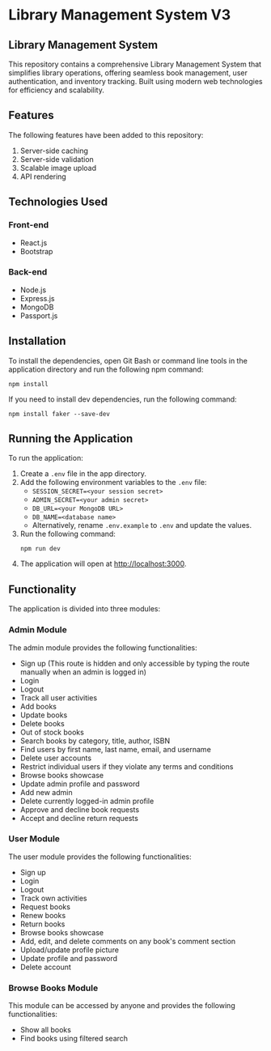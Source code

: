 # Library Management System V3
## Library Management System

This repository contains a comprehensive Library Management System that simplifies library operations, offering seamless book management, user authentication, and inventory tracking. Built using modern web technologies for efficiency and scalability.

## Features

The following features have been added to this repository:

1. Server-side caching
2. Server-side validation
3. Scalable image upload
4. API rendering

## Technologies Used

### Front-end

- React.js
- Bootstrap

### Back-end

- Node.js
- Express.js
- MongoDB
- Passport.js

## Installation

To install the dependencies, open Git Bash or command line tools in the application directory and run the following npm command:

```
npm install
```

If you need to install dev dependencies, run the following command:

```
npm install faker --save-dev
```

## Running the Application

To run the application:

1. Create a `.env` file in the app directory.
2. Add the following environment variables to the `.env` file:
    - `SESSION_SECRET=<your session secret>`
    - `ADMIN_SECRET=<your admin secret>`
    - `DB_URL=<your MongoDB URL>`
    - `DB_NAME=<database name>`
    - Alternatively, rename `.env.example` to `.env` and update the values.
3. Run the following command:
    ```
    npm run dev
    ```
4. The application will open at [http://localhost:3000](http://localhost:3000).

## Functionality

The application is divided into three modules:

### Admin Module

The admin module provides the following functionalities:

- Sign up (This route is hidden and only accessible by typing the route manually when an admin is logged in)
- Login
- Logout
- Track all user activities
- Add books
- Update books
- Delete books
- Out of stock books
- Search books by category, title, author, ISBN
- Find users by first name, last name, email, and username
- Delete user accounts
- Restrict individual users if they violate any terms and conditions
- Browse books showcase
- Update admin profile and password
- Add new admin
- Delete currently logged-in admin profile
- Approve and decline book requests
- Accept and decline return requests

### User Module

The user module provides the following functionalities:

- Sign up
- Login
- Logout
- Track own activities
- Request books
- Renew books
- Return books
- Browse books showcase
- Add, edit, and delete comments on any book's comment section
- Upload/update profile picture
- Update profile and password
- Delete account

### Browse Books Module

This module can be accessed by anyone and provides the following functionalities:

- Show all books
- Find books using filtered search

<!-- Open Graph Meta Tags -->
<meta property="og:title" content="Library Management System" />
<meta property="og:description" content="A comprehensive Library Management System that simplifies library operations, offering seamless book management, user authentication, and inventory tracking. Built using modern web technologies for efficiency and scalability." />
<meta property="og:url" content="https://github.com/nandhuz-coder/Library-Management-System" />
<meta property="og:image" content="https://mugshotbot.com/m/zjqQ3NIo">
<meta property="twitter:card" content="summary_large_image">